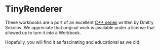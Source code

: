 # TinyRenderer

These workbooks are a port of an excellent [C++ series](https://github.com/ssloy/tinyrenderer/wiki) written by Dmitry Sokolov.
We appreciate that original work is available under a license that allowed us to turn it into a Workbook.

Hopefully, you will find it as fascinating and educational as we did.
